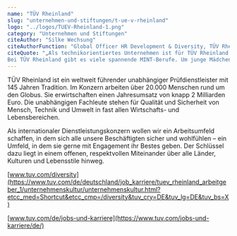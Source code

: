 ```yaml
---
name: "TÜV Rheinland"
slug: "unternehmen-und-stiftungen/t-ue-v-rheinland"
logo: "../logos/TUEV-Rheinland-1.png"
category: "Unternehmen und Stiftungen"
citeAuthor: "Silke Wechsung"
citeAuthorFunction: "Global Officer HR Development & Diversity, TÜV Rheinland"
citeQuote: "„Als technikorientiertes Unternehmen ist für TÜV Rheinland die Förderung der Chancengerechtigkeit für Frauen ein wesentlicher Aspekt. 2018 waren 36 Prozent aller Beschäftigen bei TÜV Rheinland weiblich, der Anteil der Frauen in Führungspositionen lag bei 16,3 Prozent und damit bereits über dem für 2020 gesetzten Ziel von 15 Prozent. Diesen Anteil wollen wir systematisch erhöhen. Erreichen wollen wir das durch verschiedene Angebote wie etwa Mentoringprogramme, Talent Management und Businesstreffen. Außerdem sind wir Mitglied bei der Initiative Chefsache und dem EWMD (European Women's Management Development International Network.)
Bei TÜV Rheinland gibt es viele spannende MINT-Berufe. Um junge Mädchen dafür zu begeistern, nehmen wir regelmäßig am Girls'Day teil.”"
---
```


TÜV Rheinland ist ein weltweit führender unabhängiger Prüfdienstleister mit 145 Jahren Tradition. Im Konzern arbeiten über 20.000 Menschen rund um den Globus. Sie erwirtschaften einen Jahresumsatz von knapp 2 Milliarden Euro. Die unabhängigen Fachleute stehen für Qualität und Sicherheit von Mensch, Technik und Umwelt in fast allen Wirtschafts- und Lebensbereichen.

Als internationaler Dienstleistungskonzern wollen wir ein Arbeitsumfeld schaffen, in dem sich alle unsere Beschäftigten sicher und wohlfühlen – ein Umfeld, in dem sie gerne mit Engagement ihr Bestes geben. Der Schlüssel dazu liegt in einem offenen, respektvollen Miteinander über alle Länder, Kulturen und Lebensstile hinweg.

[www.tuv.com/diversity](https://www.tuv.com/de/deutschland/job_karriere/tuev_rheinland_arbeitgeber_1/unternehmenskultur/unternehmenskultur.html?etcc_med=Shortcut&etcc_cmp=/diversity&tuv_cry=DE&tuv_lg=DE&tuv_bs=X)

[www.tuv.com/de/jobs-und-karriere](https://www.tuv.com/jobs-und-karriere/de/)
